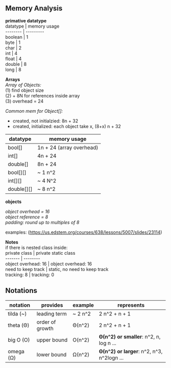 ## Memory Analysis  
  
**primative datatype**  
datatype | memory usage  
-------- | ---------  
boolean | 1  
byte | 1  
char | 2  
int | 4  
float | 4  
double | 8  
long | 8  
  
**Arrays**  
*Array of Objects:*  
(1) find object size  
(2) + 8N for references inside array  
(3) overhead = 24  

*Common mem for Object[]:*  
- created, not initialzied: 8n + 32  
- created, initialized: each object take x, (8+x) n + 32  
  
  
datatype | memory usage  
-------- | --------  
bool[] | 1n + 24 (array overhead)  
int[] | 4n + 24  
double[] | 8n + 24 
bool[][] | ~ 1 n^2  
int[][] | ~ 4 N^2  
double[][] | ~ 8 n^2  
  
**objects**  
  
*object overhead = 16*  
*object reference = 8*  
*padding: round up to multiples of 8*  
  
  examples: (https://us.edstem.org/courses/638/lessons/5007/slides/23114)  
  
**Notes**  
if there is nested class inside:  
private class | private static class  
------- | --------  
object overhead: 16 | object overhead: 16  
need to keep track | static, no need to keep track  
tracking: 8 | tracking: 0  

## Notations  
notation | provides | example | represents  
-- | -- | -- | --  
tilda (~) | leading term | ~ 2 n^2 | 2 n^2 + n + 1  
theta (Θ) | order of growth | Θ(n^2) | 2 n^2 + n + 1  
big O (O) | upper bound | O(n^2) | **Θ(n^2) or smaller**: n^2, n, log n ...  
omega (Ω) | lower bound | Ω(n^2) | **Θ(n^2) or larger**: n^2, n^3, n^2logn ...  

